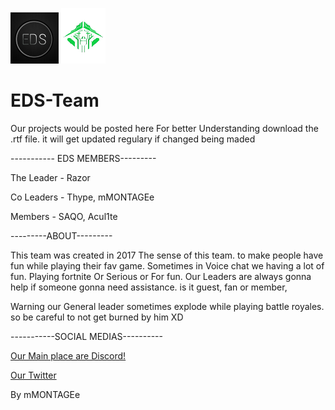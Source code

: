 ![EDS LOGO](Images/edslogosmall.png)   ![mMONTAGEe](Images/Cryptotransparentsmall.png)
# EDS-Team  
Our projects would be posted here
For better Understanding download the .rtf file. it will get updated regulary if changed being maded

----------- EDS MEMBERS---------

The Leader - Razor

Co Leaders - Thype, mMONTAGEe

Members - SAQO, Acul1te


---------ABOUT---------

This team was created in 2017
The sense of this team. to make people have fun while playing their fav game. Sometimes in Voice chat we having a lot of fun. Playing fortnite Or Serious or For fun.
Our Leaders are always gonna help if someone gonna need assistance. is it guest, fan or member,

Warning our General leader sometimes explode while playing battle royales. so be careful to not get burned by him XD


-----------SOCIAL MEDIAS----------

[Our Main place are Discord!](https://discord.gg/weqxsMP)

[Our Twitter](https://twitter.com/EDS_Clan_)


By mMONTAGEe



